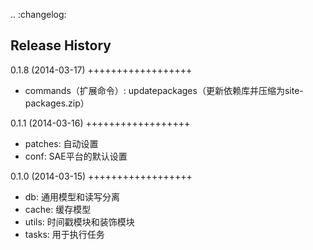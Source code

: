 .. :changelog:

Release History
---------------

0.1.8 (2014-03-17)
++++++++++++++++++

- commands（扩展命令）: updatepackages（更新依赖库并压缩为site-packages.zip）

0.1.1 (2014-03-16)
++++++++++++++++++

- patches: 自动设置
- conf: SAE平台的默认设置

0.1.0 (2014-03-15)
++++++++++++++++++

- db: 通用模型和读写分离
- cache: 缓存模型
- utils: 时间戳模块和装饰模块
- tasks: 用于执行任务
